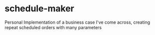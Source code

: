 # schedule-maker
Personal Implementation of a business case I've come across, creating repeat scheduled orders with many parameters
